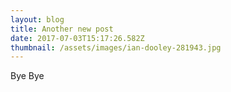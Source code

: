 ```yaml
---
layout: blog
title: Another new post
date: 2017-07-03T15:17:26.582Z
thumbnail: /assets/images/ian-dooley-281943.jpg
---
```

Bye Bye

